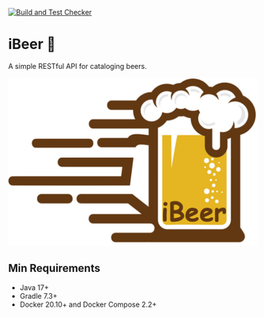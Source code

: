 [![Build and Test Checker](https://github.com/iagopaixao/ibeer-service/actions/workflows/ci-build-checker.yml/badge.svg)](https://github.com/iagopaixao/i-beer/actions/workflows/ci-build-checker.yml)

# iBeer :beers:

A simple RESTful API for cataloging beers.

![iBeer](docs/ibeer-api-logo.png)

## Min Requirements

- Java 17+
- Gradle 7.3+
- Docker 20.10+ and Docker Compose 2.2+
